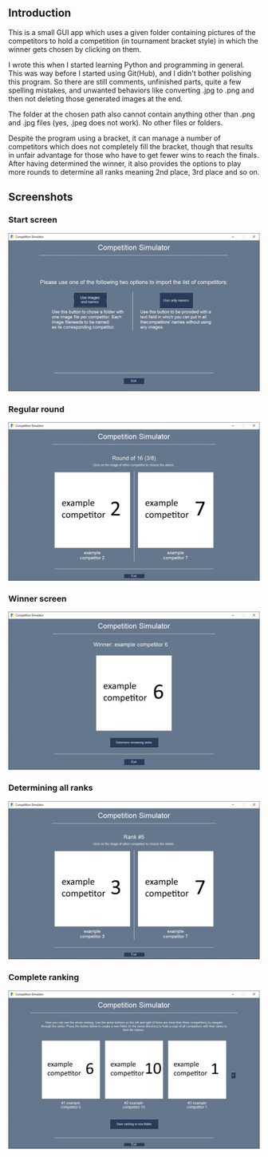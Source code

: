 ## Introduction

This is a small GUI app which uses a given folder containing pictures of the competitors 
to hold a competition (in tournament bracket style) in which the winner gets chosen by 
clicking on them.

I wrote this when I started learning Python and programming in general. This was way before
I started using Git(Hub), and I didn't bother polishing this program. So there are still 
comments, unfinished parts, quite a few spelling mistakes, and unwanted behaviors like 
converting .jpg to .png and then not deleting those generated images at the end.

The folder at the chosen path also cannot contain anything other than .png and .jpg files 
(yes, .jpeg does not work). No other files or folders.

Despite the program using a bracket, it can manage a number of competitors which does not 
completely fill the bracket, though that results in unfair advantage for those who
have to get fewer wins to reach the finals. After having determined the winner, it also
provides the options to play more rounds to determine all ranks meaning 2nd place, 3rd place
and so on.

## Screenshots

### Start screen
![Start screen](screenshots/start%20screen.jpg)

### Regular round
![Regular round](screenshots/single%20round.jpg)

### Winner screen
![Winner screen](screenshots/competition%20winner.jpg)

### Determining all ranks
![Determining all ranks](screenshots/determining%20the%20rest%20of%20the%20ranks.jpg)

### Complete ranking
![Complete ranking](screenshots/results%20all%20ranks%20determined.jpg)